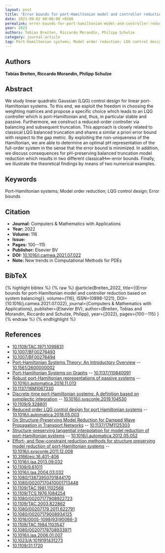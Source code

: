 ```yaml
---
layout: post
title: "Error bounds for port-Hamiltonian model and controller reduction based on system balancing"
date: 2021-09-02 00:00:00 +0100
permalink: error-bounds-for-port-hamiltonian-model-and-controller-reduction-based-on-system-balancing
year: 2022
authors: Tobias Breiten, Riccardo Morandin, Philipp Schulze
category: journal-article
tag: Port-Hamiltonian systems; Model order reduction; LQG control design; Error bounds
---
```

 
## Authors
**Tobias Breiten, Riccardo Morandin, Philipp Schulze**
 
## Abstract
We study linear quadratic Gaussian (LQG) control design for linear port-Hamiltonian systems. To this end, we exploit the freedom in choosing the weighting matrices and propose a specific choice which leads to an LQG controller which is port-Hamiltonian and, thus, in particular stable and passive. Furthermore, we construct a reduced-order controller via balancing and subsequent truncation. This approach is closely related to classical LQG balanced truncation and shares a similar a priori error bound with respect to the gap metric. By exploiting the non-uniqueness of the Hamiltonian, we are able to determine an optimal pH representation of the full-order system in the sense that the error bound is minimized. In addition, we discuss consequences for pH-preserving balanced truncation model reduction which results in two different classicalH∞-error bounds. Finally, we illustrate the theoretical findings by means of two numerical examples.
 
## Keywords
Port-Hamiltonian systems; Model order reduction; LQG control design; Error bounds
 
## Citation
- **Journal:** Computers &amp; Mathematics with Applications
- **Year:** 2022
- **Volume:** 116
- **Issue:** 
- **Pages:** 100--115
- **Publisher:** Elsevier BV
- **DOI:** [10.1016/j.camwa.2021.07.022](https://doi.org/10.1016/j.camwa.2021.07.022)
- **Note:** New trends in Computational Methods for PDEs
 
## BibTeX
{% highlight bibtex %}
{% raw %}
@article{Breiten_2022,
  title={{Error bounds for port-Hamiltonian model and controller reduction based on system balancing}},
  volume={116},
  ISSN={0898-1221},
  DOI={10.1016/j.camwa.2021.07.022},
  journal={Computers &amp; Mathematics with Applications},
  publisher={Elsevier BV},
  author={Breiten, Tobias and Morandin, Riccardo and Schulze, Philipp},
  year={2022},
  pages={100--115}
}
{% endraw %}
{% endhighlight %}
 
## References
- [10.1109/TAC.1971.1099831](https://doi.org/10.1109/TAC.1971.1099831)
- [10.1007/BF00276493](https://doi.org/10.1007/BF00276493)
- [10.1007/BF00276494](https://doi.org/10.1007/BF00276494)
- [Port-Hamiltonian Systems Theory: An Introductory Overview](port-hamiltonian-systems-theory-an-introductory-overview-journal) -- [10.1561/2600000002](https://doi.org/10.1561/2600000002)
- [Port-Hamiltonian Systems on Graphs](port-hamiltonian-systems-on-graphs) -- [10.1137/110840091](https://doi.org/10.1137/110840091)
- [Robust port-Hamiltonian representations of passive systems](robust-port-hamiltonian-representations-of-passive-systems) -- [10.1016/j.automatica.2018.11.013](https://doi.org/10.1016/j.automatica.2018.11.013)
- [10.1137/16M1067330](https://doi.org/10.1137/16M1067330)
- [Discrete-time port-Hamiltonian systems: A definition based on symplectic integration](discrete-time-port-hamiltonian-systems-a-definition-based-on-symplectic-integration) -- [10.1016/j.sysconle.2019.104530](https://doi.org/10.1016/j.sysconle.2019.104530)
- [10.1109/9.328801](https://doi.org/10.1109/9.328801)
- [Reduced order LQG control design for port Hamiltonian systems](reduced-order-lqg-control-design-for-port-hamiltonian-systems) -- [10.1016/j.automatica.2018.05.003](https://doi.org/10.1016/j.automatica.2018.05.003)
- [On Structure-Preserving Model Reduction for Damped Wave Propagation in Transport Networks](on-structure-preserving-model-reduction-for-damped-wave-propagation-in-transport-networks) -- [10.1137/17M1125303](https://doi.org/10.1137/17M1125303)
- [Structure-preserving tangential interpolation for model reduction of port-Hamiltonian systems](structure-preserving-tangential-interpolation-for-model-reduction-of-port-hamiltonian-systems) -- [10.1016/j.automatica.2012.05.052](https://doi.org/10.1016/j.automatica.2012.05.052)
- [Effort- and flow-constraint reduction methods for structure preserving model reduction of port-Hamiltonian systems](effort-and-flow-constraint-reduction-methods-for-structure-preserving-model-reduction-of-port-hamiltonian-systems) -- [10.1016/j.sysconle.2011.12.008](https://doi.org/10.1016/j.sysconle.2011.12.008)
- [10.3166/ejc.16.401-406](https://doi.org/10.3166/ejc.16.401-406)
- [10.1016/j.laa.2013.09.032](https://doi.org/10.1016/j.laa.2013.09.032)
- [10.1109/9.61011](https://doi.org/10.1109/9.61011)
- [10.1016/j.laa.2004.03.032](https://doi.org/10.1016/j.laa.2004.03.032)
- [10.1080/13873950701844170](https://doi.org/10.1080/13873950701844170)
- [10.1080/00207170410001713448](https://doi.org/10.1080/00207170410001713448)
- [10.1109/TAC.1981.1102568](https://doi.org/10.1109/TAC.1981.1102568)
- [10.1109/TCS.1976.1084254](https://doi.org/10.1109/TCS.1976.1084254)
- [10.1080/00207177908922723](https://doi.org/10.1080/00207177908922723)
- [10.1109/TAC.2003.822862](https://doi.org/10.1109/TAC.2003.822862)
- [10.1080/00207179.2011.622791](https://doi.org/10.1080/00207179.2011.622791)
- [10.1080/00207179008934125](https://doi.org/10.1080/00207179008934125)
- [10.1016/0005-1098(93)90066-3](https://doi.org/10.1016/0005-1098(93)90066-3)
- [10.1109/TAC.1984.1103547](https://doi.org/10.1109/TAC.1984.1103547)
- [10.1080/00207178708933971](https://doi.org/10.1080/00207178708933971)
- [10.1016/j.laa.2006.01.007](https://doi.org/10.1016/j.laa.2006.01.007)
- [10.1023/A:1019191431273](https://doi.org/10.1023/A:1019191431273)
- [10.1109/31.1720](https://doi.org/10.1109/31.1720)

